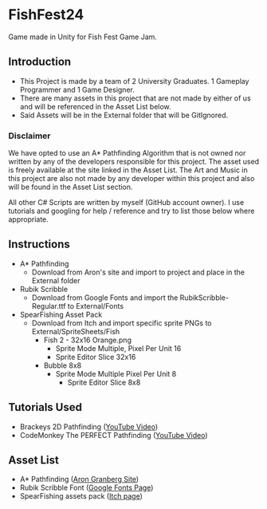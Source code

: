# FishFest24
 Game made in Unity for Fish Fest Game Jam.

## Introduction
* This Project is made by a team of 2 University Graduates. 1 Gameplay Programmer and 1 Game Designer.
* There are many assets in this project that are not made by either of us and will be referenced in the Asset List below.
* Said Assets will be in the External folder that will be GitIgnored.

### Disclaimer
We have opted to use an A* Pathfinding Algorithm that is not owned nor written by any of the developers responsible for this project.
The asset used is freely available at the site linked in the Asset List.
The Art and Music in this project are also not made by any developer within this project and also will be found in the Asset List section.

All other C# Scripts are written by myself (GitHub account owner). I use tutorials and googling for help / reference and try to list those below where appropriate.

## Instructions

* A* Pathfinding
  * Download from Aron's site and import to project and place in the External folder
* Rubik Scribble
  * Download from Google Fonts and import the RubikScribble-Regular.ttf to External/Fonts
* SpearFishing Asset Pack
  * Download from Itch and import specific sprite PNGs to External/SpriteSheets/Fish
    * Fish 2 - 32x16 Orange.png
      * Sprite Mode Multiple, Pixel Per Unit 16
      * Sprite Editor Slice 32x16
    * Bubble 8x8
      * Sprite Mode Multiple Pixel Per Unit 8
        * Sprite Editor Slice 8x8

## Tutorials Used
- Brackeys 2D Pathfinding ([YouTube Video](https://www.youtube.com/watch?v=jvtFUfJ6CP8))
- CodeMonkey The PERFECT Pathfinding ([YouTube Video](https://www.youtube.com/watch?v=46qZgd-T-hk))

## Asset List
- A* Pathfinding ([Aron Granberg Site](https://arongranberg.com/))
- Rubik Scribble Font ([Google Fonts Page](https://fonts.google.com/specimen/Rubik+Scribble?query=+Rubik+Scribble+))
- SpearFishing assets pack ([Itch page](https://nszym.itch.io/spearfishing-assets-pack))